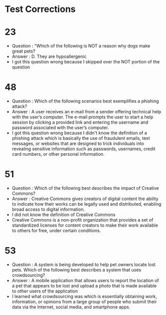# Test Corrections


# 23 
- Question : "Which of the following is NOT a reason why dogs make great pets?
- Answer : D. They are hypoallergenic
- I got this question wrong because I skipped over the NOT portion of the question
# 48
- Question : Which of the following scenarios best exemplifies a phishing attack?
- Answer : A user receives an e-mail from a sender offering technical help with the user’s computer. The e-mail prompts the user to start a help session by clicking a provided link and entering the username and password associated with the user’s computer.  
- I got this question wrong because I didn't know the definition of a phishing attack which is basically the use of fraudulent emails, text messages, or websites that are designed to trick individuals into revealing sensitive information such as passwords, usernames, credit card numbers, or other personal information. 
# 51
- Question : Which of the following best describes the impact of Creative Commons?
- Answer : Creative Commons gives creators of digital content the ability to indicate how their works can be legally used and distributed, enabling broad access to digital information.
- I did not know the definition of Creative Commons
- Creative Commons is a non-profit organization that provides a set of standardized licenses for content creators to make their work available to others for free, under certain conditions. 
# 53
- Question : A system is being developed to help pet owners locate lost pets. Which of the following best describes a system that uses crowdsourcing?
- Answer : A mobile application that allows users to report the location of a pet that appears to be lost and upload a photo that is made available to other users of the application
- I learned what crowdsourcing was which is essentially obtaining work, information, or opinions from a large group of people who submit their data via the Internet, social media, and smartphone apps.